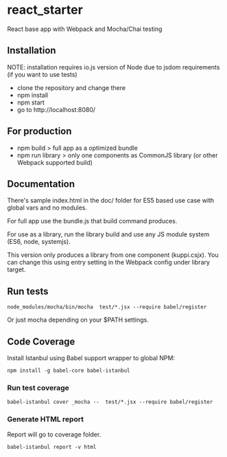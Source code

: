 # react_starter

React base app with Webpack and Mocha/Chai testing

## Installation

NOTE: installation requires io.js version of Node due to jsdom requirements
(if you want to use tests)

 * clone the repository and change there
 * npm install
 * npm start
 * go to http://localhost:8080/

## For production

 * npm build > full app as a optimized bundle
 * npm run library > only one components as CommonJS library (or other Webpack supported build) 

## Documentation

There's sample index.html in the doc/ folder for ES5 based use case with global vars and no modules.

For full app use the bundle.js that build command produces.

For use as a library, run the library build and use any JS module system (ES6, node, systemjs).

This version only produces a library from one component (kuppi.csjx).
You can change this using entry setting in the Webpack config under
library target.

## Run tests

```
node_modules/mocha/bin/mocha  test/*.jsx --require babel/register
```

Or just mocha depending on your $PATH settings.

## Code Coverage

Install Istanbul using Babel support wrapper to global NPM:

    npm install -g babel-core babel-istanbul

### Run test coverage

    babel-istanbul cover _mocha --  test/*.jsx --require babel/register

### Generate HTML report

Report will go to coverage folder.

    babel-istanbul report -v html
